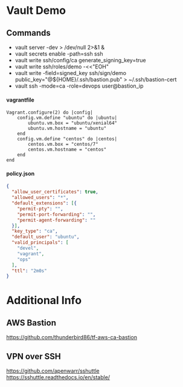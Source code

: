 # Vault Demo

## Commands
- vault server -dev > /dev/null 2>&1 &
- vault secrets enable -path=ssh ssh
- vault write ssh/config/ca generate_signing_key=true
- vault write ssh/roles/demo -<<"EOH" 
- vault write -field=signed_key ssh/sign/demo public_key="@${HOME}/.ssh/bastion.pub" > ~/.ssh/bastion-cert
- vault ssh -mode=ca -role=devops user@bastion_ip

#### vagrantfile
```
Vagrant.configure(2) do |config|
    config.vm.define "ubuntu" do |ubuntu|
        ubuntu.vm.box = "ubuntu/xenial64"
        ubuntu.vm.hostname = "ubuntu"
    end
    config.vm.define "centos" do |centos|
        centos.vm.box = "centos/7"
        centos.vm.hostname = "centos"
    end
end
```

#### policy.json
```json
{
  "allow_user_certificates": true,
  "allowed_users": "*",
  "default_extensions": [{
    "permit-pty": "",
    "permit-port-forwarding": "",
    "permit-agent-forwarding": ""
  }],
  "key_type": "ca",
  "default_user": "ubuntu",
  "valid_principals": [
    "devel",
    "vagrant",
    "ops"
  ],
  "ttl": "2m0s"
}
```
# Additional Info
## AWS Bastion 
https://github.com/thunderbird86/tf-aws-ca-bastion
## VPN over SSH
https://github.com/apenwarr/sshuttle
https://sshuttle.readthedocs.io/en/stable/
